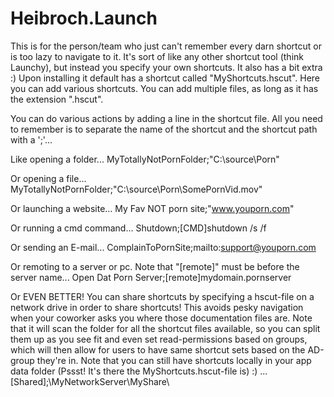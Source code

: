 # Heibroch.Launch
This is for the person/team who just can't remember every darn shortcut or is too lazy to navigate to it.
It's sort of like any other shortcut tool (think Launchy), but instead you specify your own shortcuts. It also has a bit extra :)
Upon installing it default has a shortcut called "MyShortcuts.hscut". Here you can add various shortcuts. You can add multiple
files, as long as it has the extension ".hscut".

You can do various actions by adding a line in the shortcut file. All you need to remember is to separate the name of the shortcut
and the shortcut path with a ';'...

Like opening a folder...
MyTotallyNotPornFolder;"C:\source\Porn\"

Or opening a file...
MyTotallyNotPornFolder;"C:\source\Porn\SomePornVid.mov"

Or launching a website...
My Fav NOT porn site;"www.youporn.com"

Or running a cmd command...
Shutdown;[CMD]shutdown /s /f

Or sending an E-mail...
ComplainToPornSite;mailto:support@youporn.com

Or remoting to a server or pc. Note that "[remote]" must be before the server name...
Open Dat Porn Server;[remote]mydomain.pornserver

Or EVEN BETTER! You can share shortcuts by specifying a hscut-file on a network drive in order to share shortcuts! This
avoids pesky navigation when your coworker asks you where those documentation files are. Note that it will scan the folder for 
all the shortcut files available, so you can split them up as you see fit and even set read-permissions based on groups, which
will then allow for users to have same shortcut sets based on the AD-group they're in. Note that you can still have shortcuts locally
in your app data folder (Pssst! It's there the MyShortcuts.hscut-file is) :) ...
[Shared];\\MyNetworkServer\MyShare\
